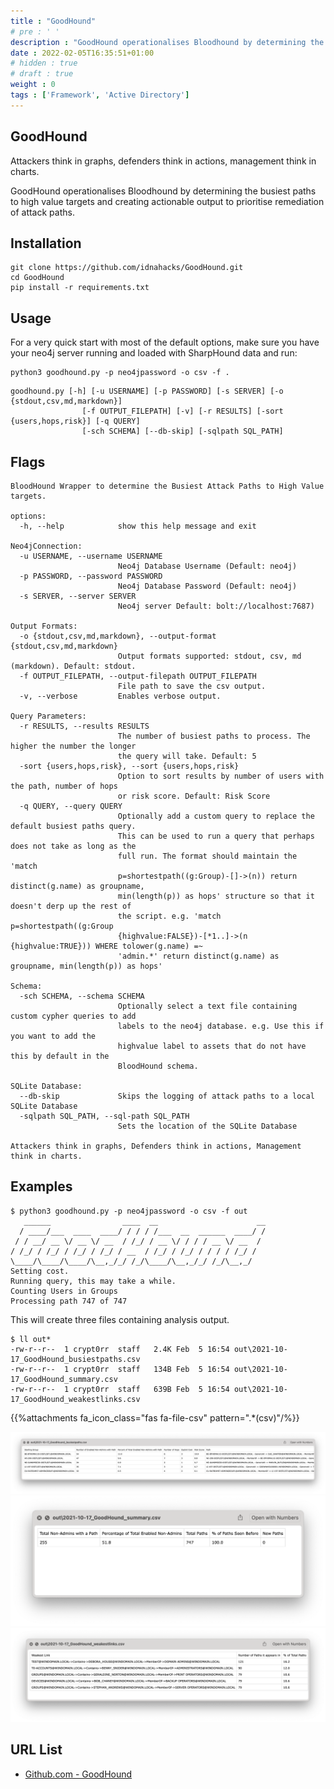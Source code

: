 ```yaml
---
title : "GoodHound"
# pre : ' '
description : "GoodHound operationalises Bloodhound by determining the busiest paths to high value targets and creating actionable output to prioritise remediation of attack paths."
date : 2022-02-05T16:35:51+01:00
# hidden : true
# draft : true
weight : 0
tags : ['Framework', 'Active Directory']
---
```


## GoodHound

Attackers think in graphs, defenders think in actions, management think in charts.

GoodHound operationalises Bloodhound by determining the busiest paths to high value targets and creating actionable output to prioritise remediation of attack paths.

## Installation

```plain
git clone https://github.com/idnahacks/GoodHound.git
cd GoodHound
pip install -r requirements.txt
```

## Usage

For a very quick start with most of the default options, make sure you have your neo4j server running and loaded with SharpHound data and run:

```plain
python3 goodhound.py -p neo4jpassword -o csv -f .
```

```plain
goodhound.py [-h] [-u USERNAME] [-p PASSWORD] [-s SERVER] [-o {stdout,csv,md,markdown}]
                [-f OUTPUT_FILEPATH] [-v] [-r RESULTS] [-sort {users,hops,risk}] [-q QUERY]
                [-sch SCHEMA] [--db-skip] [-sqlpath SQL_PATH]
```

## Flags

```plain
BloodHound Wrapper to determine the Busiest Attack Paths to High Value targets.

options:
  -h, --help            show this help message and exit

Neo4jConnection:
  -u USERNAME, --username USERNAME
                        Neo4j Database Username (Default: neo4j)
  -p PASSWORD, --password PASSWORD
                        Neo4j Database Password (Default: neo4j)
  -s SERVER, --server SERVER
                        Neo4j server Default: bolt://localhost:7687)

Output Formats:
  -o {stdout,csv,md,markdown}, --output-format {stdout,csv,md,markdown}
                        Output formats supported: stdout, csv, md (markdown). Default: stdout.
  -f OUTPUT_FILEPATH, --output-filepath OUTPUT_FILEPATH
                        File path to save the csv output.
  -v, --verbose         Enables verbose output.

Query Parameters:
  -r RESULTS, --results RESULTS
                        The number of busiest paths to process. The higher the number the longer
                        the query will take. Default: 5
  -sort {users,hops,risk}, --sort {users,hops,risk}
                        Option to sort results by number of users with the path, number of hops
                        or risk score. Default: Risk Score
  -q QUERY, --query QUERY
                        Optionally add a custom query to replace the default busiest paths query.
                        This can be used to run a query that perhaps does not take as long as the
                        full run. The format should maintain the 'match
                        p=shortestpath((g:Group)-[]->(n)) return distinct(g.name) as groupname,
                        min(length(p)) as hops' structure so that it doesn't derp up the rest of
                        the script. e.g. 'match p=shortestpath((g:Group
                        {highvalue:FALSE})-[*1..]->(n {highvalue:TRUE})) WHERE tolower(g.name) =~
                        'admin.*' return distinct(g.name) as groupname, min(length(p)) as hops'

Schema:
  -sch SCHEMA, --schema SCHEMA
                        Optionally select a text file containing custom cypher queries to add
                        labels to the neo4j database. e.g. Use this if you want to add the
                        highvalue label to assets that do not have this by default in the
                        BloodHound schema.

SQLite Database:
  --db-skip             Skips the logging of attack paths to a local SQLite Database
  -sqlpath SQL_PATH, --sql-path SQL_PATH
                        Sets the location of the SQLite Database

Attackers think in graphs, Defenders think in actions, Management think in charts.
```

## Examples

```plain
$ python3 goodhound.py -p neo4jpassword -o csv -f out
   ______                ____  __                      __
  / ____/___  ____  ____/ / / / /___  __  ______  ____/ /
 / / __/ __ \/ __ \/ __  / /_/ / __ \/ / / / __ \/ __  / 
/ /_/ / /_/ / /_/ / /_/ / __  / /_/ / /_/ / / / / /_/ /  
\____/\____/\____/\__,_/_/ /_/\____/\__,_/_/ /_/\__,_/   
Setting cost.
Running query, this may take a while.
Counting Users in Groups
Processing path 747 of 747
```

This will create three files containing analysis output.

```plain
$ ll out*      
-rw-r--r--  1 crypt0rr  staff   2.4K Feb  5 16:54 out\2021-10-17_GoodHound_busiestpaths.csv
-rw-r--r--  1 crypt0rr  staff   134B Feb  5 16:54 out\2021-10-17_GoodHound_summary.csv
-rw-r--r--  1 crypt0rr  staff   639B Feb  5 16:54 out\2021-10-17_GoodHound_weakestlinks.csv
```

{{%attachments fa_icon_class="fas fa-file-csv" pattern=".*(csv)"/%}}

![Example](images/example1.png)
![Example](images/example2.png)
![Example](images/example3.png)

## URL List

- [Github.com - GoodHound](https://github.com/idnahacks/GoodHound)
